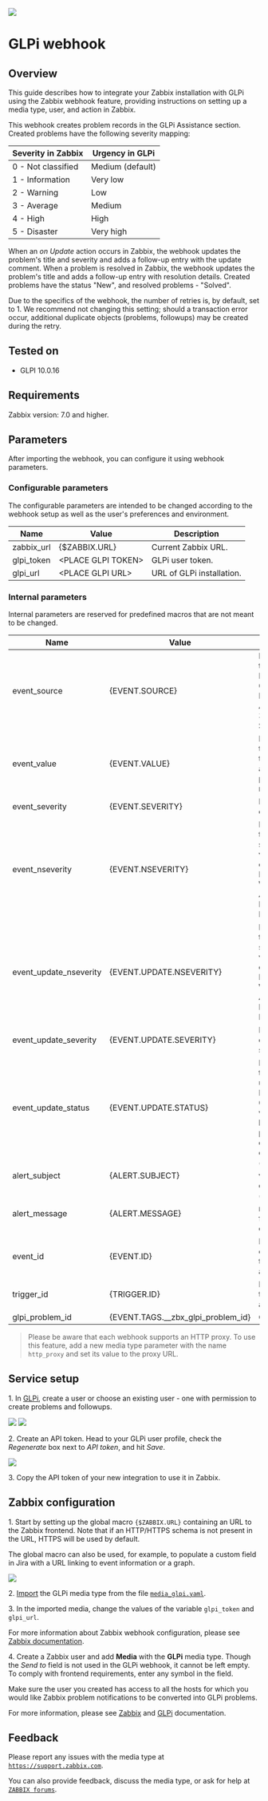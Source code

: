 ![](images/logo-glpi-bleu-1.png?raw=true)
# GLPi webhook

## Overview

This guide describes how to integrate your Zabbix installation with GLPi using the Zabbix webhook feature, providing instructions on setting up a media type, user, and action in Zabbix.

This webhook creates problem records in the GLPi Assistance section. Created problems have the following severity mapping:

|Severity in Zabbix|Urgency in GLPi|
|-|-|
0 - Not classified| Medium (default)|
1 - Information| Very low|
2 - Warning| Low|
3 - Average| Medium|
4 - High| High|
5 - Disaster| Very high|

When an *on Update* action occurs in Zabbix, the webhook updates the problem's title and severity and adds a follow-up entry with the update comment.
When a problem is resolved in Zabbix, the webhook updates the problem's title and adds a follow-up entry with resolution details.
Created problems have the status "New", and resolved problems - "Solved".

Due to the specifics of the webhook, the number of retries is, by default, set to 1. We recommend not changing this setting; should a transaction error occur, additional duplicate objects (problems, followups) may be created during the retry.

## Tested on
 - GLPI 10.0.16

## Requirements

Zabbix version: 7.0 and higher.

## Parameters

After importing the webhook, you can configure it using webhook parameters.

### Configurable parameters

The configurable parameters are intended to be changed according to the webhook setup as well as the user's preferences and environment.

|Name|Value|Description|
|----|-----|-----------|
|zabbix_url|\{$ZABBIX\.URL\}|Current Zabbix URL.|
|glpi_token|\<PLACE GLPI TOKEN\>|GLPi user token.|
|glpi_url|\<PLACE GLPI URL\>|URL of GLPi installation.|

### Internal parameters

Internal parameters are reserved for predefined macros that are not meant to be changed.

|Name|Value|Description|
|----|-----|-----------|
|event_source|\{EVENT\.SOURCE\}|Numeric value of the event source. Possible values: 0 - Trigger, 1 - Discovery, 2 - Autoregistration, 3 - Internal, 4 - Service.|
|event_value|\{EVENT\.VALUE\}|Numeric value of the event that triggered an action (1 for problem, 0 for recovering).|
|event_severity|\{EVENT\.SEVERITY\}|Name of the event severity.|
|event_nseverity|\{EVENT\.NSEVERITY\}|Numeric value of the event severity. Possible values: 0 - Not classified, 1 - Information, 2 - Warning, 3 - Average, 4 - High, 5 - Disaster.|
|event_update_nseverity|\{EVENT\.UPDATE\.NSEVERITY\}|Numeric value of the event update severity. Possible values: 0 - Not classified, 1 - Information, 2 - Warning, 3 - Average, 4 - High, 5 - Disaster.|
|event_update_severity|\{EVENT\.UPDATE\.SEVERITY\}|Name of the event update severity.|
|event_update_status|\{EVENT\.UPDATE\.STATUS\}|Numeric value of the problem update status. Possible values: 0 - Webhook was called because of problem/recovery event, 1 - Update operation.|
|alert_subject|\{ALERT\.SUBJECT\}|'Default subject' value from action configuration.|
|alert_message|\{ALERT\.MESSAGE\}|'Default message' value from action configuration.|
|event_id|\{EVENT\.ID\}|Numeric ID of the event that triggered an action.|
|trigger_id|\{TRIGGER\.ID\}|Numeric ID of the trigger of this action.|
|glpi_problem_id|\{EVENT\.TAGS\.\_\_zbx\_glpi\_problem\_id\}|GLPi problem ID.|

> Please be aware that each webhook supports an HTTP proxy. To use this feature, add a new media type parameter with the name `http_proxy` and set its value to the proxy URL.

## Service setup

1\. In [GLPi](https://glpi-user-documentation.readthedocs.io/fr/latest/modules/administration/users/users.html), create a user or choose an existing user - one with permission to create problems and followups.

[![](images/thumb.2.png?raw=true)](images/2.png)
[![](images/thumb.3.png?raw=true)](images/3.png)

2\. Create an API token. Head to your GLPi user profile, check the *Regenerate* box next to *API token*, and hit *Save*.

[![](images/thumb.4.png?raw=true)](images/4.png)

3\. Copy the API token of your new integration to use it in Zabbix.

## Zabbix configuration

1\. Start by setting up the global macro `{$ZABBIX.URL}` containing an URL to the Zabbix frontend. Note that if an HTTP/HTTPS schema is not present in the URL, HTTPS will be used by default.

The global macro can also be used, for example, to populate a custom field in Jira with a URL linking to event information or a graph.

[![](images/thumb.1.png?raw=true)](images/1.png)

2\. [Import](https://www.zabbix.com/documentation/7.0/manual/web_interface/frontend_sections/administration/mediatypes) the GLPi media type from the file [`media_glpi.yaml`](media_glpi.yaml).

3\. In the imported media, change the values of the variable `glpi_token` and `glpi_url`.

For more information about Zabbix webhook configuration, please see [Zabbix documentation](https://www.zabbix.com/documentation/7.0/manual/config/notifications/media/webhook).

4\. Create a Zabbix user and add **Media** with the **GLPi** media type.
Though the *Send to* field is not used in the GLPi webhook, it cannot be left empty. To comply with frontend requirements, enter any symbol in the field.

Make sure the user you created has access to all the hosts for which you would like Zabbix problem notifications to be converted into GLPi problems.

For more information, please see [Zabbix](https://www.zabbix.com/documentation/7.0/manual/config/notifications) and [GLPi](https://glpi-user-documentation.readthedocs.io/fr/latest/) documentation.

## Feedback

Please report any issues with the media type at [`https://support.zabbix.com`](https://support.zabbix.com).

You can also provide feedback, discuss the media type, or ask for help at [`ZABBIX forums`](https://www.zabbix.com/forum/zabbix-suggestions-and-feedback).
